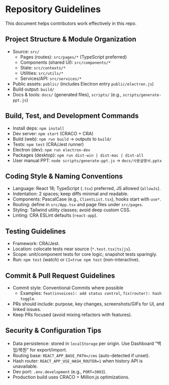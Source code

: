 # Repository Guidelines

This document helps contributors work effectively in this repo.

## Project Structure & Module Organization
- Source: `src/`
  - Pages (routes): `src/pages/*` (TypeScript preferred)
  - Components (shared UI): `src/components/*`
  - State: `src/contexts/*`
  - Utilities: `src/utils/*`
  - Services/API: `src/services/*`
- Public assets: `public/` (includes Electron entry `public/electron.js`)
- Build output: `build/`
- Docs & tools: `docs/` (generated files), `scripts/` (e.g., `scripts/generate-ppt.js`)

## Build, Test, and Development Commands
- Install deps: `npm install`
- Dev server: `npm start` (CRACO + CRA)
- Build (web): `npm run build` → outputs to `build/`
- Tests: `npm test` (CRA/Jest runner)
- Electron (dev): `npm run electron-dev`
- Packages (desktop): `npm run dist-win | dist-mac | dist-all`
- User manual PPT: `node scripts/generate-ppt.js` → `docs/사용설명서.pptx`

## Coding Style & Naming Conventions
- Language: React 18; TypeScript (`.tsx`) preferred, JS allowed (`allowJs`).
- Indentation: 2 spaces; keep diffs minimal and readable.
- Components: PascalCase (e.g., `ClientList.tsx`), hooks start with `use*`.
- Routing: define in `src/App.tsx` and page files under `src/pages`.
- Styling: Tailwind utility classes; avoid deep custom CSS.
- Linting: CRA ESLint defaults (`react-app`).

## Testing Guidelines
- Framework: CRA/Jest.
- Location: colocate tests near source (`*.test.tsx|ts|js`).
- Scope: unit/component tests for core logic; snapshot tests sparingly.
- Run: `npm test` (watch) or `CI=true npm test` (non-interactive).

## Commit & Pull Request Guidelines
- Commit style: Conventional Commits where possible
  - Examples: `feat(invoices): add status control`, `fix(router): hash toggle`.
- PRs should include: purpose, key changes, screenshots/GIFs for UI, and linked issues.
- Keep PRs focused (avoid mixing refactors with features).

## Security & Configuration Tips
- Data persistence: stored in `localStorage` per origin. Use Dashboard “백업/복원” for export/import.
- Routing base: `REACT_APP_BASE_PATH=/cms` (auto-detected if unset).
- Hash router: `REACT_APP_USE_HASH_ROUTER=1` when history API is unavailable.
- Dev port: `.env.development` (e.g., `PORT=3003`).
- Production build uses CRACO + Million.js optimizations.
